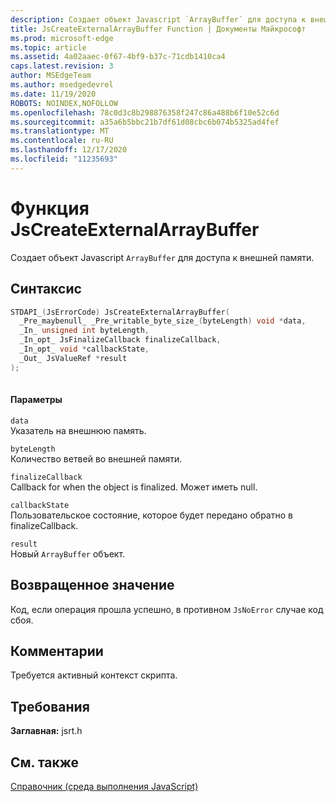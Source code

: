 ```yaml
---
description: Создает объект Javascript `ArrayBuffer` для доступа к внешней памяти.
title: JsCreateExternalArrayBuffer Function | Документы Майкрософт
ms.prod: microsoft-edge
ms.topic: article
ms.assetid: 4a02aaec-0f67-4bf9-b37c-71cdb1410ca4
caps.latest.revision: 3
author: MSEdgeTeam
ms.author: msedgedevrel
ms.date: 11/19/2020
ROBOTS: NOINDEX,NOFOLLOW
ms.openlocfilehash: 78c0d3c8b298876358f247c86a488b6f10e52c6d
ms.sourcegitcommit: a35a6b5bbc21b7df61d08cbc6b074b5325ad4fef
ms.translationtype: MT
ms.contentlocale: ru-RU
ms.lasthandoff: 12/17/2020
ms.locfileid: "11235693"
---
```

# Функция JsCreateExternalArrayBuffer

Создает объект Javascript `ArrayBuffer` для доступа к внешней памяти.
  
## Синтаксис  
  
```cpp  
STDAPI_(JsErrorCode) JsCreateExternalArrayBuffer(  
  _Pre_maybenull_ _Pre_writable_byte_size_(byteLength) void *data,  
  _In_ unsigned int byteLength,  
  _In_opt_ JsFinalizeCallback finalizeCallback,  
  _In_opt_ void *callbackState,  
  _Out_ JsValueRef *result  
);  
  
```  
  
#### Параметры  
 `data`  
 Указатель на внешнюю память.  
  
 `byteLength`  
 Количество ветвей во внешней памяти.  
  
 `finalizeCallback`  
 Callback for when the object is finalized. Может иметь null.  
  
 `callbackState`  
 Пользовательское состояние, которое будет передано обратно в finalizeCallback.  
  
 `result`  
 Новый `ArrayBuffer` объект.  
  
## Возвращенное значение  
 Код, если операция прошла успешно, в противном `JsNoError` случае код сбоя.  
  
## Комментарии  
 Требуется активный контекст скрипта.  
  
## Требования  
 **Заглавная:** jsrt.h  
  
## См. также  
 [Справочник (среда выполнения JavaScript)](../chakra-hosting/reference-javascript-runtime.md)
